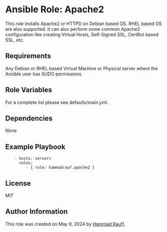 Ansible Role: Apache2
=====================

This role installs Apache2 or HTTPD on Debian based OS. RHEL based OS are also supported. It can also perform some common Apache2 configuration like creating Virtual Hosts, Self-Signed SSL, CertBot based SSL, etc.

Requirements
------------

Any Debian or RHEL based Virtual Machine or Physical server where the Ansible user has SUDO permissions.

Role Variables
--------------

For a complete list please see defaults/main.yml.

Dependencies
------------

None

Example Playbook
----------------

```
    - hosts: servers
      roles:
         - { role: hammadrauf.apache2 }
```

License
-------

MIT

Author Information
------------------

This role was created on May 9, 2024 by [Hammad Rauf](https://www.linkedin.com/in/hammadrauf/)].